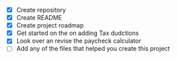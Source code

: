 - [x] Create repository
- [x] Create README
- [x] Create project roadmap
- [x] Get started on the on adding Tax dudctions
- [x] Look over an revise the paycheck calculator 
- [ ] Add any of the files that helped you create this project
